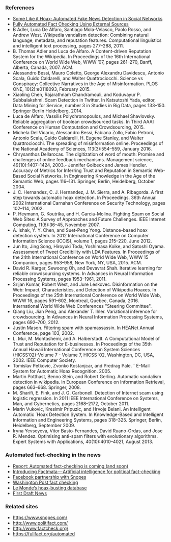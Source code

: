 ### References

- [Some Like it Hoax: Automated Fake News Detection in Social Networks](https://arxiv.org/abs/1704.07506)
- [Fully Automated Fact Checking Using External Sources](https://arxiv.org/abs/1710.00341)
- B Adler, Luca De Alfaro, Santiago Mola-Velasco, Paolo Rosso, and Andrew West. Wikipedia vandalism detection: Combining natural language, metadata, and reputation features. Computational linguistics and intelligent text processing, pages 277–288, 2011.
- B. Thomas Adler and Luca de Alfaro. A Content-driven Reputation System for the Wikipedia. In Proceedings of the 16th International Conference on World Wide Web, WWW ’07, pages 261–270, Banff, Alberta, Canada, 2007. ACM.
- Alessandro Bessi, Mauro Coletto, George Alexandru Davidescu, Antonio Scala, Guido Caldarelli, and Walter Quattrociocchi. Science vs Conspiracy: Collective Narratives in the Age of Misinformation. PLOS ONE, 10(2):e0118093, February 2015.
- Xiaoling Chen, Rajarathnam Chandramouli, and Koduvayur P. Subbalakshmi. Scam Detection in Twitter. In Katsutoshi Yada, editor, Data Mining for Service, number 3 in Studies in Big Data, pages 133–150. Springer Berlin Heidelberg, 2014.
- Luca de Alfaro, Vassilis Polychronopoulos, and Michael Shavlovsky. Reliable aggregation of boolean crowdsourced tasks. In Third AAAI Conference on Human Computation and Crowdsourcing, 2015.
- Michela Del Vicario, Alessandro Bessi, Fabiana Zollo, Fabio Petroni, Antonio Scala, Guido Caldarelli, H. Eugene Stanley, and Walter Quattrociocchi. The spreading of misinformation online. Proceedings of the National Academy of Sciences, 113(3):554–559, January 2016.
- Chrysanthos Dellarocas. The digitization of word of mouth: Promise and challenges of online feedback mechanisms. Management science, 49(10):1407–1424, 2003.- Jennifer Golbeck and James Hendler. Accuracy of Metrics for Inferring Trust and Reputation in Semantic Web-Based Social Networks. In Engineering Knowledge in the Age of the Semantic Web, pages 116–131. Springer, Berlin, Heidelberg, October 2004.
- J. C. Hernandez, C. J. Hernandez, J. M. Sierra, and A. Ribagorda. A first step towards automatic hoax detection. In Proceedings. 36th Annual 2002 International Carnahan Conference on Security Technology, pages 102–114, 2002.
- P. Heymann, G. Koutrika, and H. Garcia-Molina. Fighting Spam on Social Web Sites: A Survey of Approaches and Future Challenges. IEEE Internet Computing, 11(6):36–45, November 2007.
- A. Ishak, Y. Y. Chen, and Suet-Peng Yong. Distance-based hoax detection system. In 2012 International Conference on Computer Information Science (ICCIS), volume 1, pages 215–220, June 2012. 
- Jun Ito, Jing Song, Hiroyuki Toda, Yoshimasa Koike, and Satoshi Oyama. Assessment of Tweet Credibility with LDA Features. In Proceedings of the 24th International Conference on World Wide Web, WWW 15 Companion, pages 953–958, New York, NY, USA, 2015. ACM.
- David R. Karger, Sewoong Oh, and Devavrat Shah. Iterative learning for reliable crowdsourcing systems. In Advances in Neural Information Processing Systems, pages 1953–1961, 2011.
- Srijan Kumar, Robert West, and Jure Leskovec. Disinformation on the Web: Impact, Characteristics, and Detection of Wikipedia Hoaxes. In Proceedings of the 25th International Conference on World Wide Web, WWW 16, pages 591–602, Montreal, Quebec, Canada, 2016. International World Wide Web Conferences "Steering Committee".
- Qiang Liu, Jian Peng, and Alexander T. Ihler. Variational inference for crowdsourcing. In Advances in Neural Information Processing Systems, pages 692–700, 2012.
- Justin Mason. Filtering spam with spamassassin. In HEANet Annual Conference, page 103, 2002.
- L. Mui, M. Mohtashemi, and A. Halberstadt. A Computational Model of Trust and Reputation for E-businesses. In Proceedings of the 35th Annual Hawaii International Conference on System Sciences (HICSS’02)-Volume 7 - Volume 7, HICSS ’02, Washington, DC, USA, 2002. IEEE Computer Society.
- Tomislav Petkovic, Zvonko Kostanjcar, and Predrag Pale. ˇ E-Mail System for Automatic Hoax Recognition. 2005.
- Martin Potthast, Benno Stein, and Robert Gerling. Automatic vandalism detection in wikipedia. In European Conference on Information Retrieval, pages 663–668. Springer, 2008.
- M. Sharifi, E. Fink, and J. G. Carbonell. Detection of Internet scam using logistic regression. In 2011 IEEE International Conference on Systems, Man, and Cybernetics, pages 2168–2172, October 2011.
- Marin Vukovic, Kresimir Pripuzic, and Hrvoje Belani. An Intelligent Automatic ´Hoax Detection System. In Knowledge-Based and Intelligent Information and Engineering Systems, pages 318–325. Springer, Berlin, Heidelberg, September 2009.
- Iryna Yevseyeva, Vitor Basto-Fernandes, David Ruano-Ordas, and Jose R. Mendez. Optimising anti-spam filters with evolutionary algorithms. Expert Systems with Applications, 40(10):4010–4021, August 2013.

### Automated fact-checking in the news

- [Report: Automated fact-checking is coming (and soon)](https://www.poynter.org/news/report-automated-fact-checking-coming-and-soon)
- [Introducing Factmata — Artificial intelligence for political fact-checking](https://medium.com/factmata/introducing-factmata-artificial-intelligence-for-political-fact-checking-db8acdbf4cf1)
- [Facebook partnership with Snopes](http://www.wired.co.uk/article/facebook-tackles-fake-news)
- [Washington Post fact checking](http://arstechnica.co.uk/tech-policy/2016/12/washington-post-automatically-inserts-trump-fact-checks-into-twitter/)
- [Le Monde’s hoax-busting database](https://digiday.com/publishers/le-monde-taking-fake-news/)
- [First Draft News](https://firstdraftnews.com/)

### Related sites

- https://www.snopes.com/
- http://www.politifact.com/
- http://www.factcheck.org/
- https://fullfact.org/automated